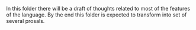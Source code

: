 In this folder there will be a draft of thoughts related to most of the features of the language. By the end this folder is expected to transform into set of several prosals.